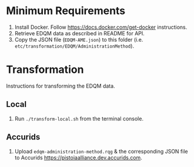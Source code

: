 # Minimum Requirements

1. Install Docker. Follow https://docs.docker.com/get-docker instructions.
1. Retrieve EDQM data as described in README for API.
1. Copy the JSON file (`EDQM-AME.json`) to this folder (i.e. `etc/transformation/EDQM/AdministrationMethod`).

# Transformation

Instructions for transforming the EDQM data.

## Local

1. Run `./transform-local.sh` from the terminal console.

## Accurids

1. Upload `edqm-administration-method.rqg` & the corresponding JSON file to Accurids https://pistoiaalliance.dev.accurids.com.

